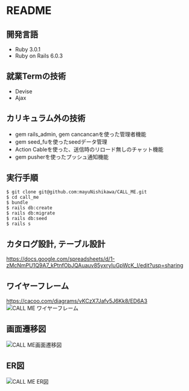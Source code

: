 # README

## 開発言語
* Ruby 3.0.1
* Ruby on Rails 6.0.3

## 就業Termの技術
* Devise
* Ajax

## カリキュラム外の技術
* gem rails_admin, gem cancancanを使った管理者機能
* gem seed_fuを使ったseedデータ管理
* Action Cableを使った、送信時のリロード無しのチャット機能
* gem pusherを使ったプッシュ通知機能

## 実行手順

```
$ git clone git@github.com:mayuNishikawa/CALL_ME.git
$ cd call_me
$ bundle
$ rails db:create
$ rails db:migrate
$ rails db:seed
$ rails s
```  

## カタログ設計, テーブル設計
https://docs.google.com/spreadsheets/d/1-zMcNmPU1Q9A7_kPtnfObJQAuauv85yxryIuGpWcK_I/edit?usp=sharing


## ワイヤーフレーム
https://cacoo.com/diagrams/vKCzX7Jafv5J6Kk8/ED6A3
![CALL ME ワイヤーフレーム](https://user-images.githubusercontent.com/103108809/183070613-c0507db7-05e8-4fad-bbec-e297691f916d.png)


## 画面遷移図
![CALL ME画面遷移図](https://user-images.githubusercontent.com/103108809/183070014-80d0acf7-7331-46ba-b0c6-1b2db3e06e01.png)


## ER図　
![CALL ME ER図](https://user-images.githubusercontent.com/103108809/183230894-c79e5cd2-fb0d-4600-a8a8-ac09c38eb9a3.png)

